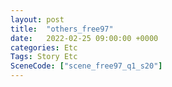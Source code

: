 ```yaml
---
layout: post
title:  "others_free97"
date:   2022-02-25 09:00:00 +0000
categories: Etc
Tags: Story Etc
SceneCode: ["scene_free97_q1_s20"]
---
```

